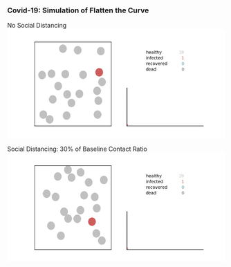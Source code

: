### Covid-19: Simulation of Flatten the Curve  

No Social Distancing  
![](flattencurve_abbrev_dt025.gif)

Social Distancing: 30% of Baseline Contact Ratio  
![](flattencurve_abbrev_dt008.gif)